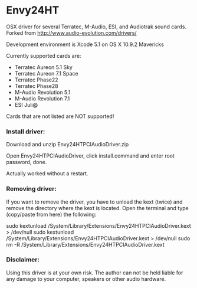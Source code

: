 Envy24HT
========

OSX driver for several Terratec, M-Audio, ESI, and Audiotrak sound cards.
Forked from http://www.audio-evolution.com/drivers/

Development environment is Xcode 5.1 on OS X 10.9.2 Mavericks

Currently supported cards are:<ul>
<li>Terratec Aureon 5.1 Sky</li>
<li>Terratec Aureon 7.1 Space</li>
<li>Terratec Phase22</li>
<li>Terratec Phase28</li>
<li>M-Audio Revolution 5.1</li>
<li>M-Audio Revolution 7.1</li>
<li>ESI Juli@ </li></ul>

Cards that are not listed are NOT supported!

<h3>Install driver:</h3>
Download and unzip Envy24HTPCIAudioDriver.zip

Open Envy24HTPCIAudioDriver, click install.command and enter root password, done.

Actually worked without a restart.

<h3>Removing driver:</h3>

If you want to remove the driver, you have to unload the kext (twice) and remove the directory where the kext is located. Open the terminal and type (copy/paste from here) the following:

sudo kextunload /System/Library/Extensions/Envy24HTPCIAudioDriver.kext > /dev/null
sudo kextunload /System/Library/Extensions/Envy24HTPCIAudioDriver.kext > /dev/null
sudo rm -R /System/Library/Extensions/Envy24HTPCIAudioDriver.kext


<h3>Disclaimer: </h3>
Using this driver is at your own risk. The author can not be held liable for any damage to your computer, speakers or other audio hardware.
